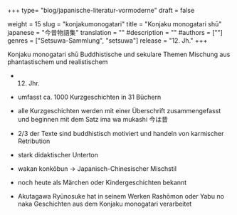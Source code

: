 +++
type= "blog/japanische-literatur-vormoderne"
draft = false

weight = 15
slug = "konjakumonogatari"
title = "Konjaku monogatari shū"
japanese = "今昔物語集"
translation = ""
#description = ""
#authors = [""]
genres = ["Setsuwa-Sammlung", "setsuwa"]
release = "12. Jh."
+++


Konjaku monogatari shū
Buddhistische und sekulare Themen
Mischung aus phantastischem und realistischem


- 12. Jhr.
- umfasst ca. 1000 Kurzgeschichten in 31 Büchern
- alle Kurzgeschichten werden mit einer Überschrift zusammengefasst und beginnen mit dem Satz
ima wa mukashi 今は昔
- 2/3 der Texte sind buddhistisch motiviert und handeln von karmischer Retribution
- stark didaktischer Unterton


- wakan konkōbun -> Japanisch-Chinesischer Mischstil
- noch heute als Märchen oder Kindergeschichten bekannt
- Akutagawa Ryūnosuke hat in seinem Werken Rashōmon oder Yabu no naka Geschichten aus dem
Konjaku monogatari verarbeitet
